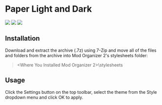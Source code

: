 # Paper Light and Dark

![](https://i.imgur.com/oiU3D5X.png)
![](https://staticdelivery.nexusmods.com/mods/110/images/64439/64439-1564303304-1910227579.png)
![](https://staticdelivery.nexusmods.com/mods/110/images/64439/64439-1564303303-547383128.png)

## Installation

Download and extract the archive (.7z) using 7-Zip and move all of the files and folders from the archive into Mod Organizer 2's stylesheets folder:

> <Where You Installed Mod Organizer 2>\stylesheets

## Usage

Click the Settings button on the top toolbar, select the theme from the Style dropdown menu and click OK to apply.
